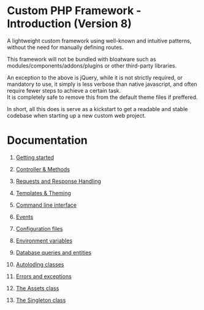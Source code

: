 # Custom PHP Framework - Introduction (Version 8)
A lightweight custom framework using well-known and intuitive patterns, without the need for manually defining routes.

This framework will not be bundled with bloatware such as modules/components/addons/plugins or other third-party libraries.   

An exception to the above is jQuery, while it is not strictly required, or mandatory to use, it simply is less verbose than native javascript, and often require fewer steps to achieve a certain task.  
It is completely safe to remove this from the default theme files if preffered.  

In short, all this does is serve as a kickstart to get a readable and stable codebase when starting up a new custom web project.

# Documentation

1. [Getting started](docs/manual/Getting_started.md)

2. [Controller & Methods](docs/manual/Controllers_and_methods.md)

3. [Requests and Response Handling](docs/manual/Request_and_response.md)

4. [Templates & Theming](docs/manual/Templates_and_theming.md)

5. [Command line interface](docs/manual/Command_line_interface.md)

6. [Events](docs/manual/Events.md)

7. [Configuration files](docs/manual/Configuration_files.md)

8. [Environment variables](docs/manual/Environment_variables.md)

9. [Database queries and entities](docs/manual/Database_queries.md)
  
10. [Autoloding classes](docs/manual/Autoloading.md)

11. [Errors and exceptions](docs/manual/Errors_and_exceptions.md)

12. [The Assets class](docs/manual/Assets.md)

13. [The Singleton class](docs/manual/Singleton.md)